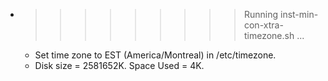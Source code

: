 * >>>>>>>>> Running inst-min-con-xtra-timezone.sh ...
  * Set time zone to EST (America/Montreal) in /etc/timezone.
  * Disk size = 2581652K. Space Used = 4K.
